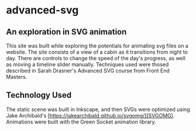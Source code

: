 # advanced-svg
## An exploration in SVG animation

This site was built while exploring the potentials for animating svg files on a website. The site consists of a view of a cabin as it transitions from night to day. There are controls to change the speed of the day's progress, as well as moving a timeline slider manually. Techniques used were thosed described in Sarah Drasner's Advanced SVG course from Front End Masters.

## Technology Used
The static scene was built in Inkscape, and then SVGs were optimized using Jake Archibald's [https://jakearchibald.github.io/svgomg/](SVGOMG). Animations were built with the Green Socket animation library.
